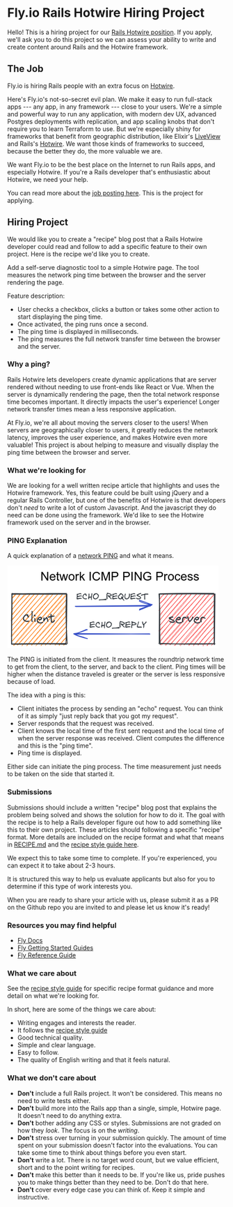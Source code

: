 # Fly.io Rails Hotwire Hiring Project

Hello! This is a hiring project for our [Rails Hotwire position](https://fly.io/jobs/rails-specialist/). If you apply, we'll ask you to do this project so we can assess your ability to write and create content around Rails and the Hotwire framework.

## The Job

Fly.io is hiring Rails people with an extra focus on [Hotwire](https://hotwired.dev/).

Here's Fly.io's not-so-secret evil plan. We make it easy to run full-stack apps --- any app, in any framework --- close to your users. We're a simple and powerful way to run any application, with modern dev UX, advanced Postgres deployments with replication, and app scaling knobs that don't require you to learn Terraform to use. But we're especially shiny for frameworks that benefit from geographic distribution, like Elixir's [LiveView](https://fly.io/blog/how-we-got-to-liveview/) and Rails's [Hotwire](https://hotwired.dev/). We want those kinds of frameworks to succeed, because the better they do, the more valuable we are.

We want Fly.io to be the best place on the Internet to run Rails apps, and especially Hotwire. If you're a Rails developer that's enthusiastic about Hotwire, we need your help.

You can read more about the [job posting here](https://fly.io/jobs/rails-specialist/). This is the project for applying.

## Hiring Project

We would like you to create a "recipe" blog post that a Rails Hotwire developer could read and follow to add a specific feature to their own project. Here is the recipe we'd like you to create.

Add a self-serve diagnostic tool to a simple Hotwire page. The tool measures the network ping time between the browser and the server rendering the page.

Feature description:

- User checks a checkbox, clicks a button or takes some other action to start displaying the ping time.
- Once activated, the ping runs once a second.
- The ping time is displayed in milliseconds.
- The ping measures the full network transfer time between the browser and the server.

### Why a ping?

Rails Hotwire lets developers create dynamic applications that are server rendered without needing to use front-ends like React or Vue. When the server is dynamically rendering the page, then the total network response time becomes important. It directly impacts the user's experience! Longer network transfer times mean a less responsive application.

At Fly.io, we're all about moving the servers closer to the users! When servers are geographically closer to users, it greatly reduces the network latency, improves the user experience, and makes Hotwire even more valuable! This project is about helping to measure and visually display the ping time between the browser and server.

### What we're looking for

We are looking for a well written recipe article that highlights and uses the Hotwire framework. Yes, this feature could be built using jQuery and a regular Rails Controller, but one of the benefits of Hotwire is that developers don't _need_ to write a lot of custom Javascript. And the javascript they do need can be done using the framework. We'd like to see the Hotwire framework used on the server and in the browser.

### PING Explanation

A quick explanation of a [network PING](https://www.activexperts.com/network-component/tutorials/ping/) and what it means.

![Network ICMP Ping process graphic](./network-ping-process.png)

The PING is initiated from the client. It measures the roundtrip network time to get from the client, to the server, and back to the client. Ping times will be higher when the distance traveled is greater or the server is less responsive because of load.

The idea with a ping is this:

- Client initiates the process by sending an "echo" request. You can think of it as simply "just reply back that you got my request".
- Server responds that the request was received.
- Client knows the local time of the first sent request and the local time of when the server response was received. Client computes the difference and this is the "ping time".
- Ping time is displayed.

Either side can initiate the ping process. The time measurement just needs to be taken on the side that started it.

### Submissions

Submissions should include a written "recipe" blog post that explains the problem being solved and shows the solution for how to do it. The goal with the recipe is to help a Rails developer figure out how to add something like this to their own project. These articles should following a specific "recipe" format. More details are included on the recipe format and what that means in [RECIPE.md](./RECIPE.md) and the [recipe style guide here](./RECIPE_STYLE_GUIDE.md).

We expect this to take some time to complete. If you're experienced, you can expect it to take about 2-3 hours.

It is structured this way to help us evaluate applicants but also for you to determine if this type of work interests you.

When you are ready to share your article with us, please submit it as a PR on the Github repo you are invited to and please let us know it's ready!

### Resources you may find helpful

- [Fly Docs](https://fly.io/docs/)
- [Fly Getting Started Guides](https://fly.io/docs/getting-started/)
- [Fly Reference Guide](https://fly.io/docs/reference/)

### What we care about

See the [recipe style guide](./RECIPE_STYLE_GUIDE.md) for specific recipe format guidance and more detail on what we're looking for.

In short, here are some of the things we care about:

- Writing engages and interests the reader.
- It follows the [recipe style guide](./RECIPE_STYLE_GUIDE.md)
- Good technical quality.
- Simple and clear language.
- Easy to follow.
- The quality of English writing and that it feels natural.

### What we don't care about

- **Don't** include a full Rails project. It won't be considered. This means no need to write tests either.
- **Don't** build more into the Rails app than a single, simple, Hotwire page. It doesn't need to do anything extra.
- **Don't** bother adding any CSS or styles. Submissions are not graded on how they _look_. The focus is on the _writing_.
- **Don't** stress over turning in your submission quickly. The amount of time spent on your submission doesn't factor into the evaluations. You can take some time to think about things before you even start.
- **Don't** write a lot. There is no target word count, but we value efficient, short and to the point writing for recipes.
- **Don't** make this better than it needs to be. If you're like us, pride pushes you to make things better than they need to be. Don't do that here.
- **Don't** cover every edge case you can think of. Keep it simple and instructive.
